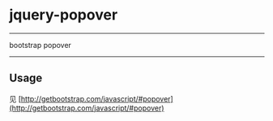 # jquery-popover

---

bootstrap popover

---

## Usage

见 [http://getbootstrap.com/javascript/#popover](http://getbootstrap.com/javascript/#popover)